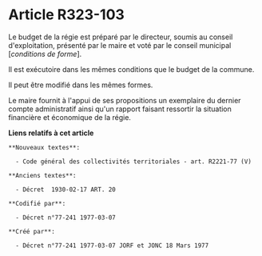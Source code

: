 # Article R323-103

Le budget de la régie est préparé par le directeur, soumis au conseil d'exploitation, présenté par le maire et voté par le
conseil municipal [*conditions de forme*].

Il est exécutoire dans les mêmes conditions que le budget de la commune.

Il peut être modifié dans les mêmes formes.

Le maire fournit à l'appui de ses propositions un exemplaire du dernier compte administratif ainsi qu'un rapport faisant
ressortir la situation financière et économique de la régie.

**Liens relatifs à cet article**

	**Nouveaux textes**:

	  - Code général des collectivités territoriales - art. R2221-77 (V)

	**Anciens textes**:

	  - Décret  1930-02-17 ART. 20

	**Codifié par**:

	  - Décret n°77-241 1977-03-07

	**Créé par**:

	  - Décret n°77-241 1977-03-07 JORF et JONC 18 Mars 1977
